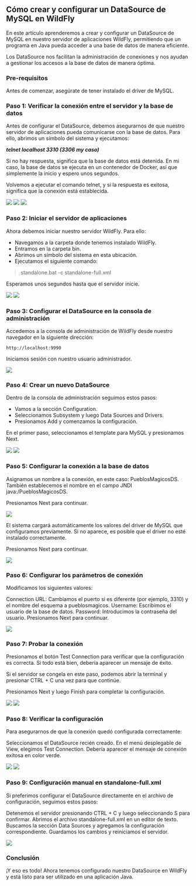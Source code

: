 
## Cómo crear y configurar un DataSource de MySQL en WildFly

En este artículo aprenderemos a crear y configurar un DataSource de MySQL en nuestro servidor de aplicaciones WildFly, permitiendo que un programa en Java pueda acceder a una base de datos de manera eficiente.

Los DataSource nos facilitan la administración de conexiones y nos ayudan a gestionar los accesos a la base de datos de manera óptima.

### Pre-requisitos
Antes de comenzar, asegúrate de tener instalado el driver de MySQL.

### Paso 1: Verificar la conexión entre el servidor y la base de datos

Antes de configurar el DataSource, debemos asegurarnos de que nuestro servidor de aplicaciones pueda comunicarse con la base de datos. Para ello, abrimos un símbolo del sistema y ejecutamos:

***telnet localhost 3310 (3306 my caso)***

Si no hay respuesta, significa que la base de datos está detenida. En mi caso, la base de datos se ejecuta en un contenedor de Docker, así que simplemente la inicio y espero unos segundos.

Volvemos a ejecutar el comando telnet, y si la respuesta es exitosa, significa que la conexión está establecida.

<img src="./img/img_datasource/img_01.jpg">
<img src="./img/img_datasource/img_02.jpg">
<img src="./img/img_datasource/img_03.jpg">

### Paso 2: Iniciar el servidor de aplicaciones
Ahora debemos iniciar nuestro servidor WildFly. Para ello:

- Navegamos a la carpeta donde tenemos instalado WildFly.
- Entramos en la carpeta bin.
- Abrimos un símbolo del sistema en esta ubicación.
- Ejecutamos el siguiente comando:

>standalone.bat -c standalone-full.xml

Esperamos unos segundos hasta que el servidor inicie.

<img src="./img/img_datasource/img_04.jpg">
<img src="./img/img_datasource/img_05.jpg">

### Paso 3: Configurar el DataSource en la consola de administración
Accedemos a la consola de administración de WildFly desde nuestro navegador en la siguiente dirección:

`http://localhost:9990`

Iniciamos sesión con nuestro usuario administrador.

<img src="./img/img_datasource/img_06.jpg">

### Paso 4: Crear un nuevo DataSource
Dentro de la consola de administración seguimos estos pasos:

- Vamos a la sección Configuration.
- Seleccionamos Subsystem y luego Data Sources and Drivers.
- Presionamos Add y comenzamos la configuración.

En el primer paso, seleccionamos el template para MySQL y presionamos Next.

<img src="./img/img_datasource/img_07.jpg">
<img src="./img/img_datasource/img_08.jpg">

### Paso 5: Configurar la conexión a la base de datos
Asignamos un nombre a la conexión, en este caso: PueblosMagicosDS. También establecemos el nombre en el campo JNDI java:/PueblosMagicosDS.

Presionamos Next para continuar.

<img src="./img/img_datasource/img_09.jpg">

El sistema cargará automáticamente los valores del driver de MySQL que configuramos previamente. Si no aparece, es posible que el driver no esté instalado correctamente.

Presionamos Next para continuar.

<img src="./img/img_datasource/img_10.jpg">

### Paso 6: Configurar los parámetros de conexión
Modificamos los siguientes valores:

Connection URL: Cambiamos el puerto si es diferente (por ejemplo, 3310) y el nombre del esquema a pueblosmagicos.
Username: Escribimos el usuario de la base de datos.
Password: Introducimos la contraseña del usuario.
Presionamos Next para continuar.

<img src="./img/img_datasource/img_11.jpg">

### Paso 7: Probar la conexión
Presionamos el botón Test Connection para verificar que la configuración es correcta. Si todo está bien, debería aparecer un mensaje de éxito.

Si el servidor se congela en este paso, podemos abrir la terminal y presionar CTRL + C una vez para que continúe.

Presionamos Next y luego Finish para completar la configuración.

<img src="./img/img_datasource/img_12.jpg">
<img src="./img/img_datasource/img_13.jpg">

### Paso 8: Verificar la configuración
Para asegurarnos de que la conexión quedó configurada correctamente:

Seleccionamos el DataSource recién creado.
En el menú desplegable de View, elegimos Test Connection.
Debería aparecer el mensaje de conexión exitosa en color verde.

<img src="./img/img_datasource/img_15.jpg">
<img src="./img/img_datasource/img_16.jpg">

### Paso 9: Configuración manual en standalone-full.xml
Si preferimos configurar el DataSource directamente en el archivo de configuración, seguimos estos pasos:

Detenemos el servidor presionando CTRL + C y luego seleccionando S para confirmar.
Abrimos el archivo standalone-full.xml en un editor de texto.
Buscamos la sección Data Sources y agregamos la configuración correspondiente.
Guardamos los cambios y reiniciamos el servidor.

<img src="./img/img_datasource/img_14.jpg">

### Conclusión
¡Y eso es todo! Ahora tenemos configurado nuestro DataSource en WildFly y está listo para ser utilizado en una aplicación Java.